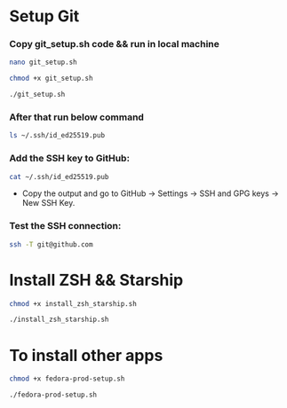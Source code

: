 # Setup Git

### Copy git_setup.sh code && run in local machine
```bash
nano git_setup.sh

chmod +x git_setup.sh

./git_setup.sh
```

### After that run below command
```bash
ls ~/.ssh/id_ed25519.pub
```
### Add the SSH key to GitHub:
```bash
cat ~/.ssh/id_ed25519.pub
```
* Copy the output and go to GitHub → Settings → SSH and GPG keys → New SSH Key.

### Test the SSH connection:
```bash
ssh -T git@github.com
```
# Install ZSH && Starship
```bash
chmod +x install_zsh_starship.sh

./install_zsh_starship.sh
```
# To install other apps
```bash
chmod +x fedora-prod-setup.sh

./fedora-prod-setup.sh
```
